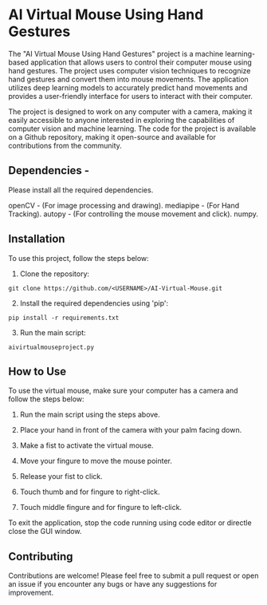 # AI Virtual Mouse Using Hand Gestures

The "AI Virtual Mouse Using Hand Gestures" project is a machine learning-based application that allows users to control their computer mouse using hand gestures. The project uses computer vision techniques to recognize hand gestures and convert them into mouse movements. The application utilizes deep learning models to accurately predict hand movements and provides a user-friendly interface for users to interact with their computer.

The project is designed to work on any computer with a camera, making it easily accessible to anyone interested in exploring the capabilities of computer vision and machine learning. The code for the project is available on a Github repository, making it open-source and available for contributions from the community.

## Dependencies -
Please install all the required dependencies.

openCV - (For image processing and drawing).
mediapipe - (For Hand Tracking).
autopy - (For controlling the mouse movement and click).
numpy.

## Installation
To use this project, follow the steps below:

1. Clone the repository:

```
git clone https://github.com/<USERNAME>/AI-Virtual-Mouse.git
```

2. Install the required dependencies using 'pip':

```
pip install -r requirements.txt
```

3. Run the main script:

```
aivirtualmouseproject.py
```

## How to Use

To use the virtual mouse, make sure your computer has a camera and follow the steps below:

1. Run the main script using the steps above.

2. Place your hand in front of the camera with your palm facing down.

3. Make a fist to activate the virtual mouse.

4. Move your fingure to move the mouse pointer.

5. Release your fist to click.

6. Touch thumb and for fingure to right-click.

7. Touch middle fingure and for fingure to left-click.

To exit the application, stop the code running using code editor or directle close the GUI window.

## Contributing

Contributions are welcome! Please feel free to submit a pull request or open an issue if you encounter any bugs or have any suggestions for improvement.
